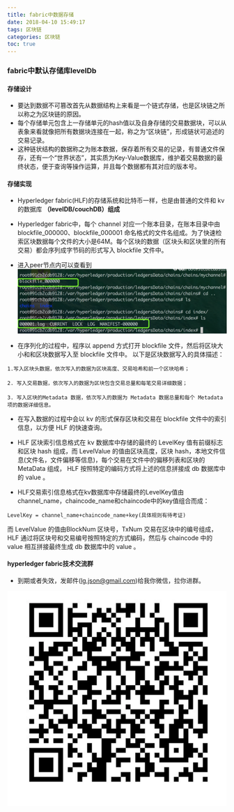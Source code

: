 ```yaml
---
title: fabric中数据存储
date: 2018-04-10 15:49:17
tags: 区块链
categories: 区块链
toc: true
---
```

### fabric中默认存储库levelDb

#### 存储设计
- 要达到数据不可篡改首先从数据结构上来看是一个链式存储，也是区块链之所以称之为区块链的原因。
- 每个存储单元包含上一存储单元的hash值以及自身存储的交易数据块，可以从表象来看就像把所有数据块连接在一起，称之为“区块链”，形成链状可追述的交易记录。
- 这种链状结构的数据称之为账本数据，保存着所有交易的记录，有普通文件保存，还有一个“世界状态”，其实质为Key-Value数据库，维护着交易数据的最终状态，便于查询等操作运算，并且每个数据都有其对应的版本号。

<!-- more -->

#### 存储实现
- Hyperledger fabric(HLF)的存储系统和比特币一样，也是由普通的文件和 kv 的数据库 **（levelDB/couchDB）组成**
- Hyperledger fabric中，每个 channel 对应一个账本目录，在账本目录中由 blockfile_000000、blockfile_000001 命名格式的文件名组成。为了快速检索区块数据每个文件的大小是64M。每个区块的数据（区块头和区块里的所有交易）都会序列成字节码的形式写入 blockfile 文件中。
- 进入peer节点内可以查看到
![](https://raw.githubusercontent.com/zhulg/allpic/master/fabric_leveldb.png)

- 在序列化的过程中，程序以 append 方式打开 blockfile 文件，然后将区块大小和和区块数据写入至 blockfile 文件中。
以下是区块数据写入的具体描述：

```
1.写入区块头数据，依次写入的数据为区块高度、交易哈希和前一个区块哈希；

2. 写入交易数据，依次写入的数据为区块包含交易总量和每笔交易详细数据；

3. 写入区块的Metadata 数据，依次写入的数据为 Metadata 数据总量和每个 Metadata 项的数据详细信息。
```

- 在写入数据的过程中会以 kv 的形式保存区块和交易在 blockfile 文件中的索引信息，以方便 HLF 的快速查询。

- HLF 区块索引信息格式在 kv 数据库中存储的最终的 LevelKey 值有前缀标志和区块 hash 组成，而 LevelValue 的值由区块高度，区块 hash，本地文件信息(文件名，文件偏移等信息)，每个交易在文件中的偏移列表和区块的 MetaData 组成， HLF 按照特定的编码方式将上述的信息拼接成 db 数据库中的 value 。

- HLF交易索引信息格式在kv数据库中存储最终的LevelKey值由channel_name，chaincode_name和chaincode中的key值组合而成：

```
LevelKey = channel_name+chaincode_name+key(具体规则有待考证)
```
而 LevelValue 的值由BlockNum 区块号，TxNum 交易在区块中的编号组成， HLF 通过将区块号和交易编号按照特定的方式编码，然后与 chaincode 中的 value 相互拼接最终生成 db 数据库中的 value 。

#### hyperledger fabric技术交流群

- 到期或者失效，发邮件(lg.json@gmail.com)给我你微信，拉你进群。

![](https://raw.githubusercontent.com/zhulg/allpic/master/weixin.png)